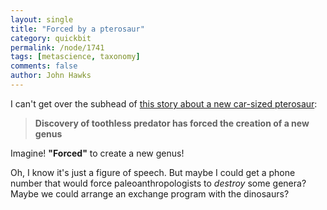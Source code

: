 ```yaml
---
layout: single 
title: "Forced by a pterosaur" 
category: quickbit
permalink: /node/1741
tags: [metascience, taxonomy] 
comments: false 
author: John Hawks 
---
```


I can't get over the subhead of <a href="http://www.msnbc.msn.com/id/28057748/">this story about a new car-sized pterosaur</a>: 

<blockquote><b>Discovery of toothless predator has forced the creation of a new genus</b></blockquote>

Imagine! <b>"Forced"</b> to create a new genus! 

Oh, I know it's just a figure of speech. But maybe I could get a phone number that would force paleoanthropologists to <i>destroy</i> some genera? Maybe we could arrange an exchange program with the dinosaurs? 



